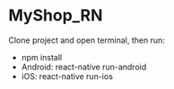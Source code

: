 # MyShop_RN
Clone project and open terminal, then run:
- npm install
- Android: react-native run-android
- iOS: react-native run-ios
